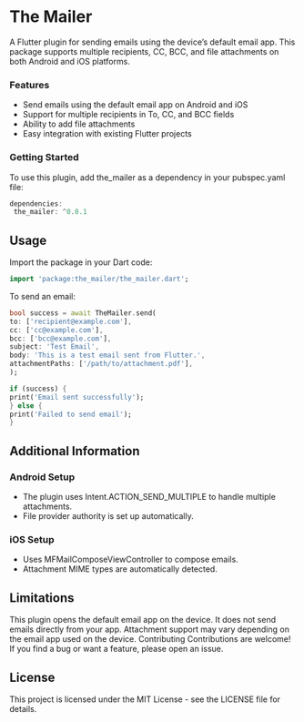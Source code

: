 # The Mailer
A Flutter plugin for sending emails using the device’s default email app. This package supports multiple recipients, CC, BCC, and file attachments on both Android and iOS platforms.

### Features
- Send emails using the default email app on Android and iOS
- Support for multiple recipients in To, CC, and BCC fields
- Ability to add file attachments
- Easy integration with existing Flutter projects

### Getting Started
To use this plugin, add the_mailer as a dependency in your pubspec.yaml file:
```dart
dependencies:
 the_mailer: ^0.0.1
 ```

## Usage
Import the package in your Dart code:
```dart 
import 'package:the_mailer/the_mailer.dart';
```

To send an email:
```dart
bool success = await TheMailer.send(
to: ['recipient@example.com'],
cc: ['cc@example.com'],
bcc: ['bcc@example.com'],
subject: 'Test Email',
body: 'This is a test email sent from Flutter.',
attachmentPaths: ['/path/to/attachment.pdf'],
);

if (success) {
print('Email sent successfully');
} else {
print('Failed to send email');
}
```

## Additional Information
### Android Setup
- The plugin uses Intent.ACTION_SEND_MULTIPLE to handle multiple attachments.
- File provider authority is set up automatically.

### iOS Setup
- Uses MFMailComposeViewController to compose emails.
- Attachment MIME types are automatically detected.

## Limitations
This plugin opens the default email app on the device. It does not send emails directly from your app.
Attachment support may vary depending on the email app used on the device.
Contributing
Contributions are welcome! If you find a bug or want a feature, please open an issue.

## License
This project is licensed under the MIT License - see the LICENSE file for details.